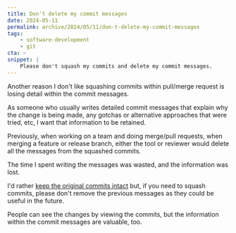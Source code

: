 ```yaml
---
title: Don't delete my commit messages
date: 2024-05-11
permalink: archive/2024/05/11/don-t-delete-my-commit-messages
tags:
    - software-development
    - git
cta: ~
snippet: |
    Please don't squash my commits and delete my commit messages.
---
```


Another reason I don't like squashing commits within pull/merge request is losing detail within the commit messages.

As someone who usually writes detailed commit messages that explain why the change is being made, any gotchas or alternative approaches that were tried, etc, I want that information to be retained.

Previously, when working on a team and doing merge/pull requests, when merging a feature or release branch, either the tool or reviewer would delete all the messages from the squashed commits.

The time I spent writing the messages was wasted, and the information was lost.

I'd rather [keep the original commits intact][yesterday] but, if you need to squash commits, please don't remove the previous messages as they could be useful in the future.

People can see the changes by viewing the commits, but the information within the commit messages are valuable, too.

[yesterday]: {{site.url}}/archive/2024/05/10/optimise-for-revertability
